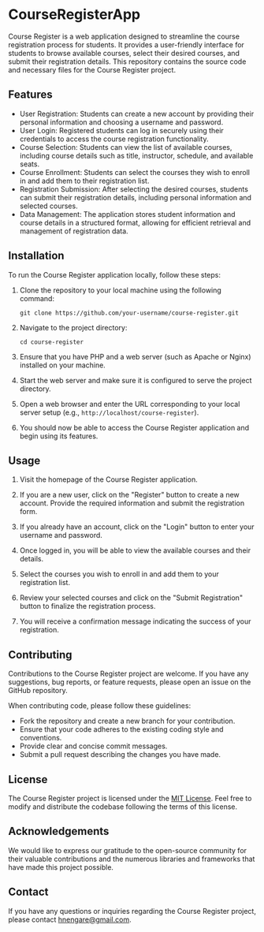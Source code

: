 # CourseRegisterApp

Course Register is a web application designed to streamline the course registration process for students. It provides a user-friendly interface for students to browse available courses, select their desired courses, and submit their registration details. This repository contains the source code and necessary files for the Course Register project.

## Features

- User Registration: Students can create a new account by providing their personal information and choosing a username and password.
- User Login: Registered students can log in securely using their credentials to access the course registration functionality.
- Course Selection: Students can view the list of available courses, including course details such as title, instructor, schedule, and available seats.
- Course Enrollment: Students can select the courses they wish to enroll in and add them to their registration list.
- Registration Submission: After selecting the desired courses, students can submit their registration details, including personal information and selected courses.
- Data Management: The application stores student information and course details in a structured format, allowing for efficient retrieval and management of registration data.

## Installation

To run the Course Register application locally, follow these steps:

1. Clone the repository to your local machine using the following command:
   ```
   git clone https://github.com/your-username/course-register.git
   ```

2. Navigate to the project directory:
   ```
   cd course-register
   ```

3. Ensure that you have PHP and a web server (such as Apache or Nginx) installed on your machine.

4. Start the web server and make sure it is configured to serve the project directory.

5. Open a web browser and enter the URL corresponding to your local server setup (e.g., `http://localhost/course-register`).

6. You should now be able to access the Course Register application and begin using its features.

## Usage

1. Visit the homepage of the Course Register application.

2. If you are a new user, click on the "Register" button to create a new account. Provide the required information and submit the registration form.

3. If you already have an account, click on the "Login" button to enter your username and password.

4. Once logged in, you will be able to view the available courses and their details.

5. Select the courses you wish to enroll in and add them to your registration list.

6. Review your selected courses and click on the "Submit Registration" button to finalize the registration process.

7. You will receive a confirmation message indicating the success of your registration.

## Contributing

Contributions to the Course Register project are welcome. If you have any suggestions, bug reports, or feature requests, please open an issue on the GitHub repository.

When contributing code, please follow these guidelines:
- Fork the repository and create a new branch for your contribution.
- Ensure that your code adheres to the existing coding style and conventions.
- Provide clear and concise commit messages.
- Submit a pull request describing the changes you have made.

## License

The Course Register project is licensed under the [MIT License](https://opensource.org/licenses/MIT). Feel free to modify and distribute the codebase following the terms of this license.

## Acknowledgements

We would like to express our gratitude to the open-source community for their valuable contributions and the numerous libraries and frameworks that have made this project possible.

## Contact

If you have any questions or inquiries regarding the Course Register project, please contact hnengare@gmail.com.
